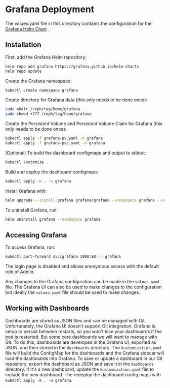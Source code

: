 # Grafana Deployment

The values.yaml file in this directory contains the configuration for the [Grafana Helm Chart](https://github.com/grafana/helm-charts/tree/main/charts/grafana) .

## Installation

First, add the Grafana Helm repository:

```bash
helm repo add grafana https://grafana.github.io/helm-charts
helm repo update
```

Create the Grafana namespace:

```bash
kubectl create namespace grafana
```

Create directory for Grafana data (this only needs to be done once):

```bash
sudo mkdir /ceph/tag/home/grafana
sudo chmod +777 /ceph/tag/home/grafana
```

Create the Persistent Volume and Persistent Volume Claim for Grafana (this only needs to be done once):

```bash
kubectl apply -f grafana-pv.yaml -n grafana
kubectl apply -f grafana-pvc.yaml -n grafana
```

(Optional) To build the dashboard configmaps and output to stdout:

```bash
kubectl kustomize .
```

Build and deploy the dashboard configmaps:

```bash
kubectl apply -k . -n grafana
```

Install Grafana with:

```bash
helm upgrade --install grafana grafana/grafana --namespace grafana --version 8.8.2 --values values.yaml
```

To uninstall Grafana, run:

```bash
helm uninstall grafana --namespace grafana
```

## Accessing Grafana

To access Grafana, run:

```bash
kubectl port-forward svc/grafana 3000:80 -n grafana
```

The login page is disabled and allows anonymous access with the default role of Admin.

Any changes to the Grafana configuration can be made in the `values.yaml` file. The Grafana UI can also be used to make changes to the configuration but ideally the `values.yaml` file should be used to make changes. 

## Working with Dashboards

Dashboards are stored as JSON files and can be managed with Git. Unfortunately, the Grafana UI doesn't support Git integration. Grafana is setup to persist between restarts, so you won't lose your dashboards if the pod is restarted. But some core dashboards we will want to manage with Git. To do this, dashboards are developed in the Grafana UI, exported as JSON, and then stored in the `dashboards` directory. The `kustomization.yaml` file will build the ConfigMap for the dashboards and the Grafana sidecar will load the dashboards into Grafana. To save or update a dashboard in our Git repository, export the dashboard as JSON and save it in the `dashboards` directory. If it's a new dashboard, update the `kustomization.yaml` file to include the new dashboard. The redeploy the dashboard config maps with `kubectl apply -k . -n grafana`.

